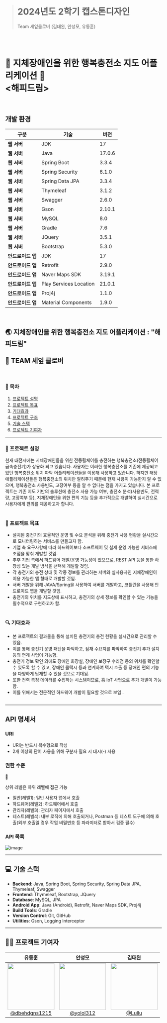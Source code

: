 > # **2024년도 2학기 캡스톤디자인**  
> Team 세잎클로버 (김태완, 안성모, 유동훈)
<br>
<br>

# 🌟 지체장애인을 위한 행복충전소 지도 어플리케이션 🌟 <br> <<strong>해피드림</strong>> 


<br>

## 개발 환경

| 구분             | 기술                        | 버전       |
|------------------|-----------------------------|------------|
| **웹 서버**      | JDK                         | 17         |
| **웹 서버**      | Java                        | 17.0.6     |
| **웹 서버**      | Spring Boot                 | 3.3.4      |
| **웹 서버**      | Spring Security             | 6.1.0      |
| **웹 서버**      | Spring Data JPA             | 3.3.4      |
| **웹 서버**      | Thymeleaf                  | 3.1.2      |
| **웹 서버**      | Swagger                     | 2.6.0      |
| **웹 서버**      | Gson                        | 2.10.1     |
| **웹 서버**      | MySQL                       | 8.0        |
| **웹 서버**      | Gradle                      | 7.6        |
| **웹 서버**      | JQuery                      | 3.5.1      |
| **웹 서버**      | Bootstrap                   | 5.3.0      |
| **안드로이드 앱** | JDK                         | 17         |
| **안드로이드 앱** | Retrofit                    | 2.9.0      |
| **안드로이드 앱** | Naver Maps SDK              | 3.19.1     |
| **안드로이드 앱** | Play Services Location      | 21.0.1     |
| **안드로이드 앱** | Proj4j                      | 1.1.0      |
| **안드로이드 앱** | Material Components         | 1.9.0      |

<br>

## 🌏 지체장애인을 위한 행복충전소 지도 어플리케이션 : "해피드림" <br><br> 👥 TEAM 세잎 클로버 <br>
<br>

### 📖 목차
1. [프로젝트 설명](#-프로젝트-설명)
2. [프로젝트 목표](#-프로젝트-목표)
3. [기대효과](#-기대효과)
4. [프로젝트 구조](#-프로젝트-구조)
5. [기술 스택](#-기술-스택)
6. [프로젝트 기여자](#-프로젝트-기여자)

--- 
### 📜 프로젝트 설명
현재 대전시에는 지체장애인들을 위한 전동휠체어를 충전하는 행복충전소(전동휠체어 급속충전기)가 상용화 되고 있습니다. 사용자는 이러한 행복충전소를 기존에 제공되고 있던 행복충전소 위치 파악 어플리케이션들을 이용해 사용하고 있습니다. 하지만 해당 애플리케이션들은 행복충전소의 위치만 알려주기 때문에 현재 사용이 가능한지 알 수 없으며, 행복충전소  사용빈도, 고장여부 등을 알 수 없다는 점을 가지고 있습니다. 본 프로젝트는 기존 지도 기반의 솔루션에 충전소 사용 가능 여부, 충전소 분석(사용빈도, 전력량, 고장여부 등), 지체장애인을 위한 편의 기능 등을 추가적으로 개발하여 실시간으로 사용자에게 편의를 제공하고자 합니다. 
<br><br>

### 🥅 프로젝트 목표
- 설치된 충전기의 효율적인 운영 및 수요 분석을 위해 충전기 사용 현황을 실시간으로 모니터링하는 서비스를 만들고자 함.
- 기업 측 요구사항에 따라 하드웨어보다 소프트웨어 및 실제 운영 가능한 서비스에 초점을 맞춰 개발할 것임.
- 추후 기업 측에서 하드웨어 개발/운영 가능성이 있으므로, REST API 등을 통한 확장성 있는 개발 방식을 선택해 개발할 것임.
- 각 충전기의 충전 상태 및 각종 정보를 관리하는 서버와 실사용자인 지체장애인이 이용 가능한 앱 형태로 개발할 것임.
- 서버 개발을 위해 JAVA/Spring을 사용하여 서버를 개발하고, 코틀린을 사용해 안드로이드 앱을 개발할 것임.
- 충전기의 위치를 지도상에 표시하고, 충전기의 상세 정보를 확인할 수 있는 기능을 필수적으로 구현하고자 함.
<br><br>

### 🔍 기대효과
- 본 프로젝트의 결과물을 통해 설치된 충전기의 충전 현황을 실시간으로 관리할 수 있음.
- 이를 통해 충전기 운영 패턴을 파악하고, 잠재 수요지를 파악하여 충전기 추가 설치 등의 연계 사업이 가능함.
- 충전기 정보 확인 외에도 장애인 화장실, 장애인 보장구 수리점 등의 위치를 확인할 수 있도록 할 수 있고, 장애인 콜택시 등과 연계하여 택시 호출 등 장애인 편의 기능을 다양하게 탑재할 수 있을 것으로 기대됨.
- 또한 전력 측정 데이터를 수집하는 시스템이므로, 홈 IoT 사업으로 추가 개발이 가능함.
- 이를 위해서는 전문적인 하드웨어 개발이 필요할 것으로 보임 .
<br><br>
---  

## API 명세서

### URI

- URI는 반드시 복수형으로 작성
- 2개 이상의 단어 사용을 위해 구분자 필요 시 대시(-) 사용

### 권한 수준

<aside>
🚧

상위 레벨은 하위 레벨에 접근 가능

</aside>

- 일반(레벨1): 일반 사용자 앱에서 호출
- 하드웨어(레벨2): 하드웨어에서 호출
- 관리자(레벨3): 관리자 페이지에서 호출
- 테스트(레벨4): 내부 로직에 의해 호출되거나, Postman 등 테스트 도구에 의해 호출(외부 호출일 경우 작업 비밀번호 등 파라미터로 받아서 검증 필수)

### API 목록

![image](https://github.com/user-attachments/assets/c2dffd75-2c44-44b0-a2e0-43a9c460ddfe)

---

## 💻 기술 스택

- **Backend**: Java, Spring Boot, Spring Security, Spring Data JPA, Thymeleaf, Swagger
- **Frontend**: Thymeleaf, Bootstrap, JQuery
- **Database**: MySQL, JPA
- **Android App**: Java (Android), Retrofit, Naver Maps SDK, Proj4j
- **Build Tools**: Gradle
- **Version Control**: Git, GitHub
- **Utilities**: Gson, Logging Interceptor
  
---

## 👨‍💻 프로젝트 기여자
<table>
<thead>
<tr>
<th align="center"><strong>유동훈</strong></th>
<th align="center"><strong>안성모</strong></th>
<th align="center"><strong>김태완</strong></th>
</tr>
</thead>
<tbody>
<tr>
<td align="center"><a href="https://github.com/dbehdgns1215"><img src="https://github.com/dbehdgns1215.png" height="150" width="150" style="max-width: 100%;"> <br> @dbehdgns1215</a></td>
<td align="center"><a href="https://github.com/yolol312"><img src="https://github.com/yolol312.png" height="150" width="150" style="max-width: 100%;"> <br> @yolol312</a></td>
<td align="center"><a href="https://github.com/lulluralra"><img src="https://github.com/lulluralra.png" height="150" width="150" style="max-width: 100%;"> <br> @Lullu</a></td>

</tr>
</tbody>
</table>
<br>

